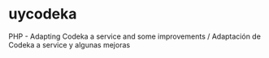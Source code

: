 uycodeka
========

PHP - Adapting Codeka a service and some improvements / Adaptación de Codeka a service y algunas mejoras
